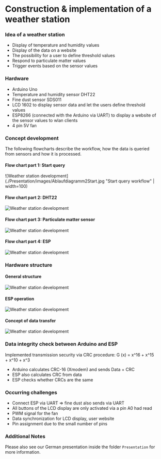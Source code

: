 # Construction & implementation of a weather station

### Idea of a weather station

- Display of temperature and humidity values
- Display of the data on a website
- The possibility for a user to define threshold values
- Respond to particulate matter values
- Trigger events based on the sensor values

### Hardware
- Arduino Uno
- Temperature and humidity sensor DHT22
- Fine dust sensor SDS011
- LCD 1602 to display sensor data and let the users define threshold values
- ESP8266 (connected with the Arduino via UART) to display a website of the sensor values to wlan clients
- 4 pin 5V fan

### Concept development

The following flowcharts describe the workflow, how the data is queried from sensors and how it is processed.

#### Flow chart part 1: Start query
![Weather station development](./Presentation/images/Ablaufdiagramm2Start.jpg "Start query workflow" | width=100)

#### Flow chart part 2: DHT22
![Weather station development](./Presentation/images/AD_TempFeucht.PNG "Workflow of DHT22")

#### Flow chart part 3: Particulate matter sensor
![Weather station development](./Presentation/images/AD_Feinstaub.PNG "Workflow of Particulate matter sensor")

#### Flow chart part 4: ESP
![Weather station development](./Presentation/images/AD_ESP_Ausgabe.PNG "Workflow of ESP")

### Hardware structure

#### General structure
![Weather station development](./Presentation/images/TempLueftFeinstaub.png "Hardware structure")

#### ESP operation
![Weather station development](./Presentation/images/ESP_Betrieb.png "ESP operation")

#### Concept of data transfer
![Weather station development](./Presentation/images/AD_Workflow.png "Concept of data transfer")

### Data integrity check between Arduino and ESP

Implemented transmission security via CRC procedure:
G (x) = x^16 + x^15 + x^10 + x^3
- Arduino calculates CRC-16 (Xmodem) and sends Data + CRC
- ESP also calculates CRC from data
- ESP checks whether CRCs are the same

### Occurring challenges
- Connect ESP via UART ⇒ fine dust also sends
via UART
- All buttons of the LCD display are only activated via a pin A0
had read
- PWM signal for the fan
- Data synchronization for LCD display, user website
- Pin assignment due to the small number of pins

### Additional Notes

Please also see our German presentation inside the folder `Presentation` for more information.
